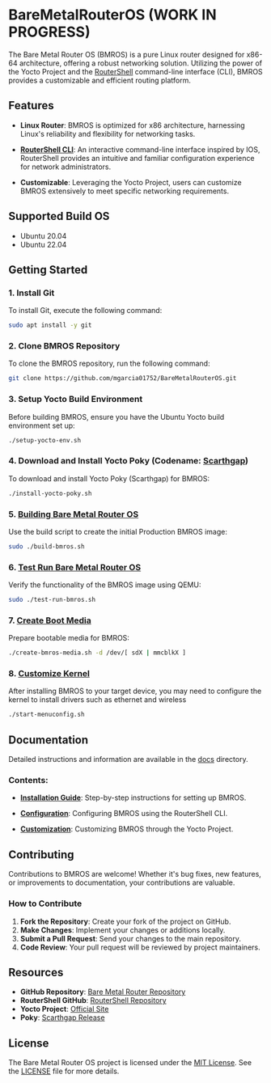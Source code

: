 # BareMetalRouterOS (WORK IN PROGRESS)

The Bare Metal Router OS (BMROS) is a pure Linux router designed for x86-64 architecture, offering a robust networking solution. Utilizing the power of the Yocto Project and the [RouterShell](https://github.com/mgarcia01752/RouterShell) command-line interface (CLI), BMROS provides a customizable and efficient routing platform.

## Features

- **Linux Router**: BMROS is optimized for x86 architecture, harnessing Linux's reliability and flexibility for networking tasks.
  
- **[RouterShell CLI](https://github.com/mgarcia01752/RouterShell)**: An interactive command-line interface inspired by IOS, RouterShell provides an intuitive and familiar configuration experience for network administrators.

- **Customizable**: Leveraging the Yocto Project, users can customize BMROS extensively to meet specific networking requirements.

## Supported Build OS

- Ubuntu 20.04
- Ubuntu 22.04

## Getting Started

### 1. Install Git

To install Git, execute the following command:

```bash
sudo apt install -y git
```
### 2. Clone BMROS Repository

To clone the BMROS repository, run the following command:

```bash
git clone https://github.com/mgarcia01752/BareMetalRouterOS.git
```

### 3. Setup Yocto Build Environment

Before building BMROS, ensure you have the Ubuntu Yocto build environment set up:

```bash
./setup-yocto-env.sh
```

### 4. Download and Install Yocto Poky (Codename: [Scarthgap](https://docs.yoctoproject.org/next/migration-guides/release-5.0.html))

To download and install Yocto Poky (Scarthgap) for BMROS:

```bash
./install-yocto-poky.sh
```

### 5. [Building Bare Metal Router OS](doc/build-bmros.md)

Use the build script to create the initial Production BMROS image:

```bash
sudo ./build-bmros.sh
```

### 6. [Test Run Bare Metal Router OS](doc/factory-start.md#step-by-step-instructions)

Verify the functionality of the BMROS image using QEMU:

```bash
sudo ./test-run-bmros.sh
```

### 7. [Create Boot Media](doc/create-boot-media.md)

Prepare bootable media for BMROS:

```bash
./create-bmros-media.sh -d /dev/[ sdX | mmcblkX ]
```

### 8. [Customize Kernel](doc/kernel.md)

After installing BMROS to your target device, you may need to configure the kernel to install drivers such as ethernet and wireless

```bash
./start-menuconfig.sh
```

## Documentation

Detailed instructions and information are available in the [docs](doc/index.md) directory.

### Contents:

- **[Installation Guide](doc/index.md#installation-guide)**: Step-by-step instructions for setting up BMROS.
  
- **[Configuration](doc/index.md#configuration)**: Configuring BMROS using the RouterShell CLI.
  
- **[Customization](doc/index.md#customization)**: Customizing BMROS through the Yocto Project.

## Contributing

Contributions to BMROS are welcome! Whether it's bug fixes, new features, or improvements to documentation, your contributions are valuable.

### How to Contribute

1. **Fork the Repository**: Create your fork of the project on GitHub.
2. **Make Changes**: Implement your changes or additions locally.
3. **Submit a Pull Request**: Send your changes to the main repository.
4. **Code Review**: Your pull request will be reviewed by project maintainers.

## Resources

- **GitHub Repository**: [Bare Metal Router Repository](https://github.com/yocto/bare-metal-router)
- **RouterShell GitHub**: [RouterShell Repository](https://github.com/mgarcia01752/RouterShell)
- **Yocto Project**: [Official Site](https://www.yoctoproject.org/)
- **Poky**: [Scarthgap Release](https://docs.yoctoproject.org/next/migration-guides/release-5.0.html)

## License

The Bare Metal Router OS project is licensed under the [MIT License](https://opensource.org/licenses/MIT). See the [LICENSE](https://github.com/yocto/bare-metal-router/blob/main/LICENSE) file for more details.
